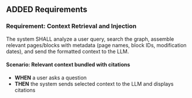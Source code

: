 ## ADDED Requirements
### Requirement: Context Retrieval and Injection
The system SHALL analyze a user query, search the graph, assemble relevant pages/blocks with metadata (page names, block IDs, modification dates), and send the formatted context to the LLM.

#### Scenario: Relevant context bundled with citations
- **WHEN** a user asks a question
- **THEN** the system sends selected context to the LLM and displays citations

